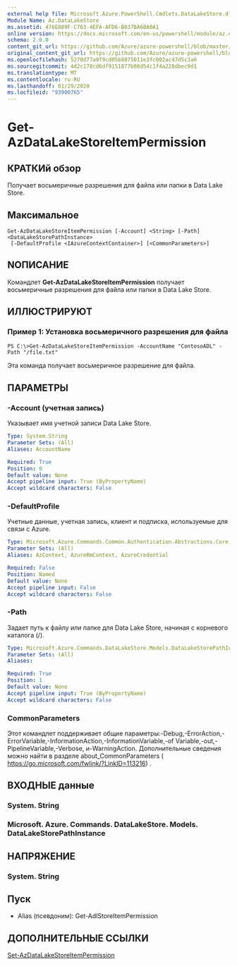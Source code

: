```yaml
---
external help file: Microsoft.Azure.PowerShell.Cmdlets.DataLakeStore.dll-Help.xml
Module Name: Az.DataLakeStore
ms.assetid: 476E889F-C763-4EFA-AFD6-B037BA6BA0A1
online version: https://docs.microsoft.com/en-us/powershell/module/az.datalakestore/get-azdatalakestoreitempermission
schema: 2.0.0
content_git_url: https://github.com/Azure/azure-powershell/blob/master/src/DataLakeStore/DataLakeStore/help/Get-AzDataLakeStoreItemPermission.md
original_content_git_url: https://github.com/Azure/azure-powershell/blob/master/src/DataLakeStore/DataLakeStore/help/Get-AzDataLakeStoreItemPermission.md
ms.openlocfilehash: 5270d77a9f9cd05b8075011e3fc002ac47d5c3a6
ms.sourcegitcommit: 4d2c178cd6df9151877b08d54c1f4a228dbec9d1
ms.translationtype: MT
ms.contentlocale: ru-RU
ms.lasthandoff: 01/29/2020
ms.locfileid: "93900765"
---
```

# Get-AzDataLakeStoreItemPermission

## КРАТКИй обзор
Получает восьмеричные разрешения для файла или папки в Data Lake Store.

## Максимальное

```
Get-AzDataLakeStoreItemPermission [-Account] <String> [-Path] <DataLakeStorePathInstance>
 [-DefaultProfile <IAzureContextContainer>] [<CommonParameters>]
```

## NОПИСАНИЕ
Командлет **Get-AzDataLakeStoreItemPermission** получает восьмеричные разрешения для файла или папки в Data Lake Store.

## ИЛЛЮСТРИРУЮТ

### Пример 1: Установка восьмеричного разрешения для файла
```
PS C:\>Get-AzDataLakeStoreItemPermission -AccountName "ContosoADL" -Path "/file.txt"
```

Эта команда получает восьмеричное разрешение для файла.

## ПАРАМЕТРЫ

### -Account (учетная запись)
Указывает имя учетной записи Data Lake Store.

```yaml
Type: System.String
Parameter Sets: (All)
Aliases: AccountName

Required: True
Position: 0
Default value: None
Accept pipeline input: True (ByPropertyName)
Accept wildcard characters: False
```

### -DefaultProfile
Учетные данные, учетная запись, клиент и подписка, используемые для связи с Azure.

```yaml
Type: Microsoft.Azure.Commands.Common.Authentication.Abstractions.Core.IAzureContextContainer
Parameter Sets: (All)
Aliases: AzContext, AzureRmContext, AzureCredential

Required: False
Position: Named
Default value: None
Accept pipeline input: False
Accept wildcard characters: False
```

### -Path
Задает путь к файлу или папке для Data Lake Store, начиная с корневого каталога (/).

```yaml
Type: Microsoft.Azure.Commands.DataLakeStore.Models.DataLakeStorePathInstance
Parameter Sets: (All)
Aliases:

Required: True
Position: 1
Default value: None
Accept pipeline input: True (ByPropertyName)
Accept wildcard characters: False
```

### CommonParameters
Этот командлет поддерживает общие параметры:-Debug,-ErrorAction,-ErrorVariable,-InformationAction,-InformationVariable,-of Variable,-out,-PipelineVariable,-Verbose, и-WarningAction. Дополнительные сведения можно найти в разделе about_CommonParameters ( https://go.microsoft.com/fwlink/?LinkID=113216) .

## ВХОДНЫЕ данные

### System. String

### Microsoft. Azure. Commands. DataLakeStore. Models. DataLakeStorePathInstance

## НАПРЯЖЕНИЕ

### System. String

## Пуск
* Alias (псевдоним): Get-AdlStoreItemPermission

## ДОПОЛНИТЕЛЬНЫЕ ССЫЛКИ

[Set-AzDataLakeStoreItemPermission](./Set-AzDataLakeStoreItemPermission.md)



